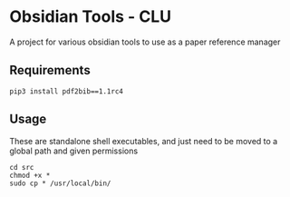 # Obsidian Tools - CLU

A project for various obsidian tools to use as a paper reference manager


## Requirements

```
pip3 install pdf2bib==1.1rc4
```

## Usage

These are standalone shell executables, and just need to be moved to a global path and given permissions


```
cd src
chmod +x *
sudo cp * /usr/local/bin/

```